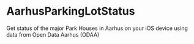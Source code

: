 # AarhusParkingLotStatus
Get status of the major Park Houses in Aarhus on your iOS device using data from Open Data Aarhus (ODAA)
